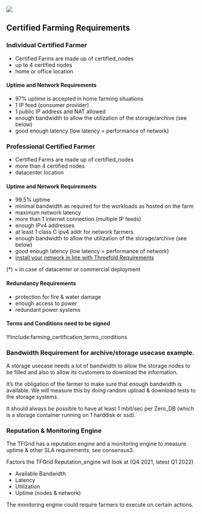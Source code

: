 ![](img/grid_banner.jpg)

## Certified Farming Requirements 

### Individual Certified Farmer

- Certified Farms are made up of certified_nodes
- up to 4 certified nodes
- home or office location

#### Uptime and Network Requirements

- 97% uptime is accepted in home farming situations
- 1 IP feed (consumer provider)
- 1 public IP address and NAT allowed
- enough bandwidth to allow the utilization of the storage/archive (see below)
- good enough latency (low latency = performance of network)

### Professional Certified Farmer

- Certified Farms are made up of certified_nodes
- more than 4 certified nodes
- datacenter location

#### Uptime and Network Requirements

- 99.5% uptime
- minimal bandwidth as required for the workloads as hosted on the farm
- maximum network latency
- more than 1 internet connection (multiple IP feeds)
- enough IPv4 addresses
- at least 1 class C ipv4 addr for network farmers.
- enough bandwidth to allow the utilization of the storage/archive (see below)
- good enough latency (low latency = performance of network)
- [install your network in line with Threefold Requirements](tfgrid_networking)

(*) = in case of datacenter or commercial deployment

#### Redundancy Requirements

- protection for fire & water damage
- enough access to power
- redundant power systems

#### Terms and Conditions need to be signed

!!!include:farming_certification_terms_conditions


### Bandwidth Requirement for archive/storage usecase example.

A storage usecase needs a lot of bandwidth to allow the storage nodes to be filled and also to allow its customers to download the information.

It’s the obligation of the farmer to make sure that enough bandwidth is available. We will measure this by doing random upload & download tests to the storage systems. 

It should always be possible to have at least 1 mbit/sec per Zero_DB (which is a storage container running on 1 harddisk or ssd).

### Reputation & Monitoring Engine

The TFGrid has a reputation engine and a monitoring engine to measure uptime & other SLA requirements, see consensus3.

Factors the TFGrid Reputation_engine will look at (Q4 2021, latest Q1 2022) 

- Available Bandwidth
- Latency
- Utilization
- Uptime (nodes & network)

The monitoring engine could require farmers to execute on certain actions.